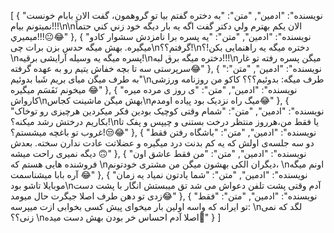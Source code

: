 [
  {
    "نویسنده": "ادمین",
    "متن": "به دختره گفتم بيا تو گروهمون، گفت الان بابام خونست نميتونم بيام!!!\n\nالان يكم بهترم ولي دكتر گفت اگه يه بار ديگه خود زني كني حتماً ميميري!!!😐😂"
  },
  {
    "نویسنده": "ادمین",
    "متن": "یه پسره برا نامزدش سشوار کادو میگیره. بهش میگه حدس بزن برات چی\nگرفتم؟؟!\nدختره میگه یه راهنمایی بکن!؟\nپسره میگه یه وسیله آرایشی برقیه!\nدختره میگه برق لبه!!!\nمیگن پسره رفته تو غار سرپرستی سه تا بچه خفاش یتیم رو به عهده گرفته😂"
  },
  {
    "نویسنده": "ادمین",
    "متن": "به طرف ﻣﯿﮕن ﻣﯿﺎﯼ ﺑﺮﯾﻢ ﺷَﺒﺎ ﺑﺪﻭﺋﯿﻢ\nطرف میگه: بدوئیم؟؟؟ کاکو من ﺭﻭﺯﻧﺎﻣﻪ ﻭﺭﺯﺷﯽ ﻣﯿﺨﻮﻧﻢ ﻧَﻔَﺴَﻢ ﻣﯿﮕﯿﺮﻩ 😂"
  },
  {
    "نویسنده": "ادمین",
    "متن": "ی روز ی مرده میره کارواش\nبهش میگن ماشینت کجاس\nمیگ راه نزدیک بود پیاده اومدم😂"
  },
  {
    "نویسنده": "ادمین",
    "متن": "‏شمام وقتی کوچیک بودین فکر میکردین هرچیزی رو توخاک بکاریم درختش رشد میکنه؟!\nیا فقط من،هرروز منتظر درخت بستنی و چیپس و پفک تا غروب تو باغچه میشستم؟!😒😂"
  },
  {
    "نویسنده": "ادمین",
    "متن": "‏باشگاه رفتن فقط دو سه جلسه‌ی اولش که یه کم بدنت درد میگیره و عضلاتت عادت ندارن سخته. بعدش دیگه نمیری راحت میشه 🙃"
  },
  {
    "نویسنده": "ادمین",
    "متن": "من فقط عاشق اون فروشنده هایی هستم که \nدیگران الکی بهشون میگن من مشتری خودتونم، \nاونم میگه آره بابا میشناسمت 😂"
  },
  {
    "نویسنده": "ادمین",
    "متن": "شما یادتون نمیاد یه زمان موبایلا تاشو بود\nآدم وقتی پشت تلفن دعواش می شد تق میبستش انگار با پشت دست زدی تو دهن طرف اصلا جیگرت حال میومد😂"
  },
  {
    "نویسنده": "ادمین",
    "متن": "فقط تو ایرانه که واسه اولین بار میخوای پیش کسی بخوابی ازت میپرسه: \nلگد که نمی زنی؟؟ \nاصلا آدم احساس خر بودن بهش دست میده🥲"
  }
]
